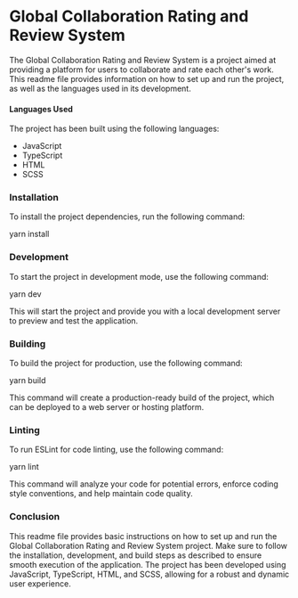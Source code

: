<h1> Global Collaboration Rating and Review System </h1>

<p>The Global Collaboration Rating and Review System is a project aimed at providing a platform for users to collaborate and rate each other's work. This readme file provides information on how to set up and run the project, as well as the languages used in its development.</p>

<h4>Languages Used</h4>
<p>The project has been built using the following languages:</p>
<ul>
    <li>JavaScript</li>
    <li>TypeScript</li>
    <li>HTML</li>
    <li>SCSS</li>
</ul>

<h3>Installation</h3>
<p>To install the project dependencies, run the following command:</p>

yarn install

<h3>Development</h3>
<p>To start the project in development mode, use the following command:</p>

yarn dev

<p>This will start the project and provide you with a local development server to preview and test the application.</p>

<h3>Building</h3>
<p>To build the project for production, use the following command:</p>

yarn build

<p>This command will create a production-ready build of the project, which can be deployed to a web server or hosting platform.</p>

<h3>Linting</h3>
<p>To run ESLint for code linting, use the following command:</p>

yarn lint

<p>This command will analyze your code for potential errors, enforce coding style conventions, and help maintain code quality.</p>


<h3>Conclusion</h3>

<p>This readme file provides basic instructions on how to set up and run the Global Collaboration Rating and Review System project. Make sure to follow the installation, development, and build steps as described to ensure smooth execution of the application. The project has been developed using JavaScript, TypeScript, HTML, and SCSS, allowing for a robust and dynamic user experience.</p>
